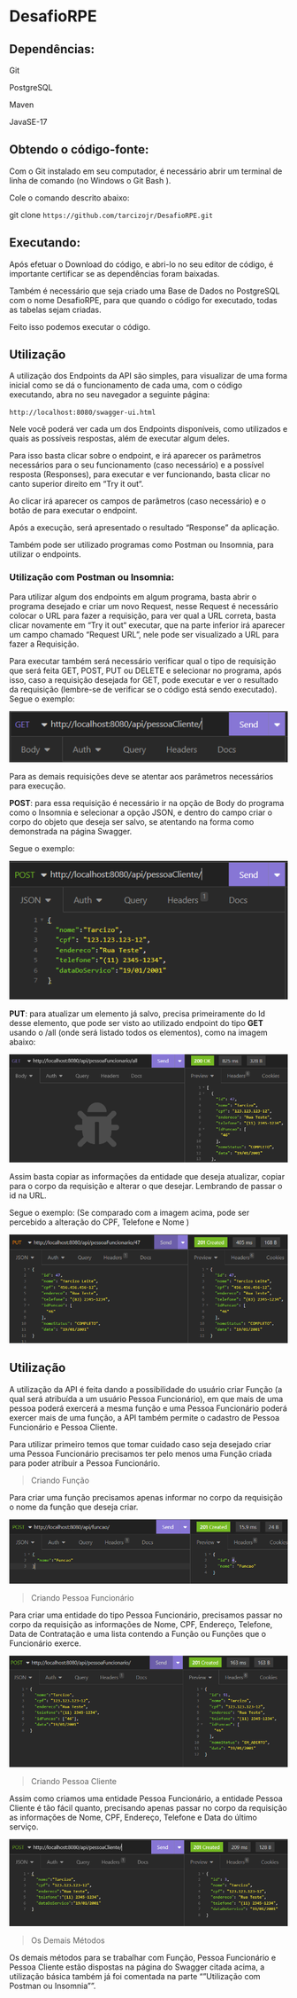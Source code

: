 # DesafioRPE

## Dependências:
Git

PostgreSQL

Maven 

JavaSE-17

## Obtendo o código-fonte:


Com o Git instalado em seu computador, é necessário abrir um terminal de linha de comando (no Windows o Git Bash ).

Cole o comando descrito abaixo:

git clone `https://github.com/tarcizojr/DesafioRPE.git`


## Executando:


Após efetuar o Download do código, e abri-lo no seu editor de código, é importante certificar se as dependências foram baixadas.

Também é necessário que seja criado uma Base de Dados no PostgreSQL com o nome DesafioRPE, para que quando o código for executado, todas as tabelas sejam criadas.

Feito isso podemos executar o código.


## Utilização


A utilização dos Endpoints da API são simples, para visualizar de uma forma inicial como se dá o funcionamento de cada uma, com o código executando, abra no seu navegador a seguinte página:

`http://localhost:8080/swagger-ui.html`

Nele você poderá ver cada um dos Endpoints disponíveis, como utilizados e quais as possíveis respostas, além de executar algum deles.

Para isso basta clicar sobre o  endpoint, e irá aparecer os parâmetros necessários para o seu funcionamento (caso necessário) e a possível resposta (Responses), para executar e ver funcionando, basta clicar no canto superior direito em “Try it out“.

Ao clicar irá aparecer os campos de parâmetros (caso necessário) e o botão de para executar o endpoint. 

Após a execução, será apresentado o resultado “Response” da aplicação.

Também pode ser utilizado programas como Postman ou Insomnia, para utilizar o endpoints.

### Utilização com Postman ou Insomnia:

Para utilizar algum dos endpoints em algum programa, basta abrir o programa desejado e criar um novo Request, nesse Request  é necessário colocar o URL para fazer a requisição, para ver qual a URL correta, basta clicar novamente em “Try it out“ executar, que na parte inferior irá aparecer um campo chamado “Request URL”,  nele pode ser visualizado a URL para fazer a Requisição. 

Para executar também será necessário verificar qual o tipo de requisição que será feita GET, POST, PUT ou DELETE e selecionar no programa, após isso, caso a requisição desejada for GET, pode executar e ver o resultado da requisição (lembre-se de verificar se o código está sendo executado).
Segue o exemplo: 

![alt text](img/imagem1.PNG)

Para as demais requisições deve se atentar aos parâmetros necessários para execução.

**POST**: para essa requisição é necessário ir na opção de Body do programa como o Insomnia e selecionar a opção JSON, e dentro do campo criar o corpo do objeto que deseja ser salvo, se atentando na forma como demonstrada na página Swagger.

Segue o exemplo:

![alt text](img/imagem2.PNG)


**PUT**: para atualizar um elemento já salvo, precisa primeiramente do Id desse elemento, que pode ser visto ao utilizado endpoint do tipo **GET** usando o /all (onde será listado todos os elementos), como na imagem abaixo:

![alt text](img/imagem3.PNG)


Assim basta copiar as informações da entidade que deseja atualizar, copiar para o corpo da requisição e alterar o que desejar. Lembrando de passar o id na URL.

Segue o exemplo:
(Se comparado com a imagem acima, pode ser percebido a alteração do CPF, Telefone e Nome )

![alt text](img/imagem4.PNG)


## Utilização

A utilização da API é feita dando a possibilidade do usuário criar Função (a qual será atribuída a um usuário Pessoa Funcionário), em que mais de uma pessoa poderá exercerá a mesma função e uma Pessoa Funcionário poderá exercer mais de uma função, a API também permite o cadastro de Pessoa Funcionário e Pessoa Cliente.

Para utilizar primeiro temos que tomar cuidado caso seja desejado criar uma Pessoa Funcionário precisamos ter pelo menos uma Função criada para poder atribuir a Pessoa Funcionário.

> Criando Função

Para criar uma função precisamos apenas informar no corpo da requisição o nome da função que deseja criar.

![alt text](img/imagem5.PNG)


> Criando Pessoa Funcionário

Para criar uma entidade do tipo Pessoa Funcionário, precisamos passar no corpo da requisição as informações de Nome, CPF, Endereço, Telefone, Data de Contratação e uma lista contendo a Função ou Funções que o Funcionário exerce.

![alt text](img/imagem6.PNG)


> Criando Pessoa Cliente

Assim como criamos uma entidade Pessoa Funcionário, a entidade Pessoa Cliente é tão fácil quanto, precisando apenas passar no corpo da requisição as informações de Nome, CPF, Endereço, Telefone e Data do último serviço.

![alt text](img/imagem7.PNG)


> Os Demais Métodos 

Os demais métodos para se trabalhar com Função, Pessoa Funcionário e Pessoa Cliente estão dispostas na página do Swagger citada acima, a utilização básica também já foi comentada na parte “”Utilização com Postman ou Insomnia””.
